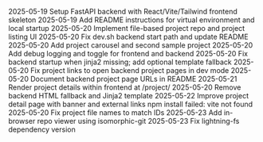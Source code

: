 2025-05-19 Setup FastAPI backend with React/Vite/Tailwind frontend skeleton
2025-05-19 Add README instructions for virtual environment and local startup
2025-05-20 Implement file-based project repo and project listing UI
2025-05-20 Fix dev.sh backend start path and update README
2025-05-20 Add project carousel and second sample project
2025-05-20 Add debug logging and toggle for frontend and backend
2025-05-20 Fix backend startup when jinja2 missing; add optional template fallback
2025-05-20 Fix project links to open backend project pages in dev mode
2025-05-20 Document backend project page URLs in README
2025-05-21 Render project details within frontend at /project/<id>
2025-05-20 Remove backend HTML fallback and Jinja2 template
2025-05-22 Improve project detail page with banner and external links
  npm install failed: vite not found
2025-05-20 Fix project file names to match IDs
2025-05-23 Add in-browser repo viewer using isomorphic-git
2025-05-23 Fix lightning-fs dependency version
